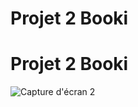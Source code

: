 # Projet 2 Booki

# Projet 2 Booki



![Capture d'écran 2](https://user-images.githubusercontent.com/106766135/206191755-0b090fb7-069c-4be8-882e-99a7889d3f56.png)

